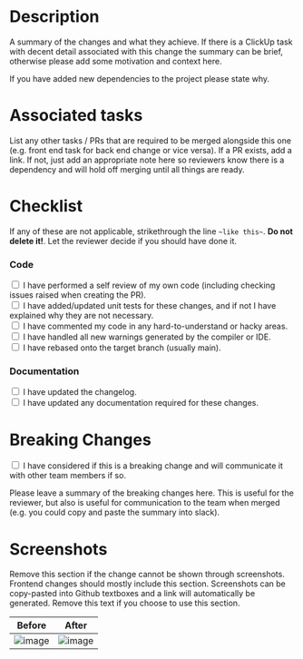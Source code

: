 # Description

A summary of the changes and what they achieve. If there is a ClickUp task with decent detail associated with this change the summary can be brief, otherwise please add some motivation and context here.

If you have added new dependencies to the project please state why.

# Associated tasks

List any other tasks / PRs that are required to be merged alongside this one (e.g. front end task for back end change or vice versa). If a PR exists, add a link. If not, just add an appropriate note here so reviewers know there is a dependency and will hold off merging until all things are ready.

# Checklist

If any of these are not applicable, strikethrough the line `~like this~`. **Do not delete it!**. Let the reviewer decide if you should have done it.

### Code
<input type="checkbox"/> I have performed a self review of my own code (including checking issues raised when creating the PR). <br>
<input type="checkbox"/> I have added/updated unit tests for these changes, and if not I have explained why they are not necessary. <br>
<input type="checkbox"/> I have commented my code in any hard-to-understand or hacky areas. <br>
<input type="checkbox"/> I have handled all new warnings generated by the compiler or IDE. <br>
<input type="checkbox"/> I have rebased onto the target branch (usually main). <br>


### Documentation
<input type="checkbox"/> I have updated the changelog. <br>
<input type="checkbox"/> I have updated any documentation required for these changes. <br>


# Breaking Changes
<input type="checkbox"/> I have considered if this is a breaking change and will communicate it with other team members if so. <br>

Please leave a summary of the breaking changes here. This is useful for the reviewer, but also is useful for communication to the team when merged (e.g. you could copy and paste the summary into slack).

# Screenshots

Remove this section if the change cannot be shown through screenshots. Frontend changes should mostly include this section.
Screenshots can be copy-pasted into Github textboxes and a link will automatically be generated.
Remove this text if you choose to use this section.

| Before | After |
| --- | --- |
| ![image](image-link-here) | ![image](image-link-here) |
